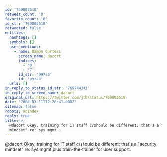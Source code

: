 ```yaml
---
id: '769802618'
retweet_count: '0'
favorite_count: '0'
id_str: '769802618'
retweeted: false
entities:
  hashtags: []
  symbols: []
  user_mentions:
    - name: Damon Cortesi
      screen_name: dacort
      indices:
        - '0'
        - '7'
      id_str: '99723'
      id: '99723'
  urls: []
in_reply_to_status_id_str: '769744333'
in_reply_to_screen_name: dacort
original_url: https://twitter.com/jth/status/769802618
date: '2008-03-11T12:26:41.000Z'
sitemap: false
robots: noindex
reply: true
title: >-
  @dacort Okay, training for IT staff c/should be different; that's a "security
  mindset" re: sys mgmt …
---
```


@dacort Okay, training for IT staff c/should be different; that's a "security mindset" re: sys mgmt plus train-the-trainer for user support.